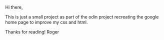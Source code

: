 Hi there,

This is just a small project as part of the odin project recreating the google home page to improve my css and html.

Thanks for reading!
Roger